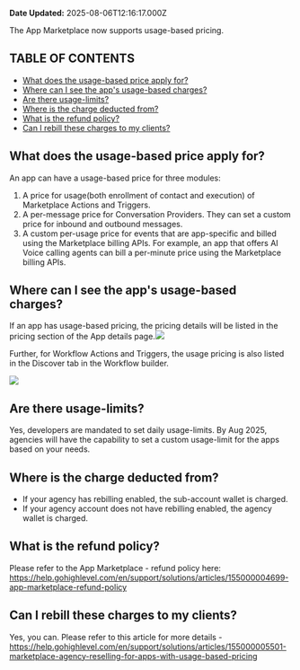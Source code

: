 **Date Updated:** 2025-08-06T12:16:17.000Z

The App Marketplace now supports usage-based pricing. 

  
## **TABLE OF CONTENTS**

* [What does the usage-based price apply for?](#What-does-the-usage-based-price-apply-for?)
* [Where can I see the app's usage-based charges?](#Where-can-I-see-the-app's-usage-based-charges?)
* [Are there usage-limits?](#Are-there-usage-limits?)
* [Where is the charge deducted from?](#Where-is-the-charge-deducted-from?)
* [What is the refund policy?](#What-is-the-refund-policy?)
* [Can I rebill these charges to my clients?](#Can-I-rebill-these-charges-to-my-clients?)

##   

## **What does the usage-based price apply for?**

An app can have a usage-based price for three modules:

1. A price for usage(both enrollment of contact and execution) of Marketplace Actions and Triggers.
2. A per-message price for Conversation Providers. They can set a custom price for inbound and outbound messages.
3. A custom per-usage price for events that are app-specific and billed using the Marketplace billing APIs. For example, an app that offers AI Voice calling agents can bill a per-minute price using the Marketplace billing APIs.

##   

## **Where can I see the app's usage-based charges?**

If an app has usage-based pricing, the pricing details will be listed in the pricing section of the App details page.![](https://s3.amazonaws.com/cdn.freshdesk.com/data/helpdesk/attachments/production/155045396709/original/BtZ-HXPKOzlJeYJEHNkI3doG_VRLY71taQ.png?1745243769)

  
Further, for Workflow Actions and Triggers, the usage pricing is also listed in the Discover tab in the Workflow builder.

  
![](https://s3.amazonaws.com/cdn.freshdesk.com/data/helpdesk/attachments/production/155045397924/original/-ReSHkU1udc9ULp9VhWijfeCsaGePJibhQ.png?1745245611) 

## **Are there usage-limits?**

Yes, developers are mandated to set daily usage-limits. By Aug 2025, agencies will have the capability to set a custom usage-limit for the apps based on your needs.

## 

## **Where is the charge deducted from?**

* If your agency has rebilling enabled, the sub-account wallet is charged.
* If your agency account does not have rebilling enabled, the agency wallet is charged.

  
## **What is the refund policy?**

Please refer to the App Marketplace - refund policy here: <https://help.gohighlevel.com/en/support/solutions/articles/155000004699-app-marketplace-refund-policy>

  
## **Can I rebill these charges to my clients?**

Yes, you can. Please refer to this article for more details - <https://help.gohighlevel.com/en/support/solutions/articles/155000005501-marketplace-agency-reselling-for-apps-with-usage-based-pricing>
  
  